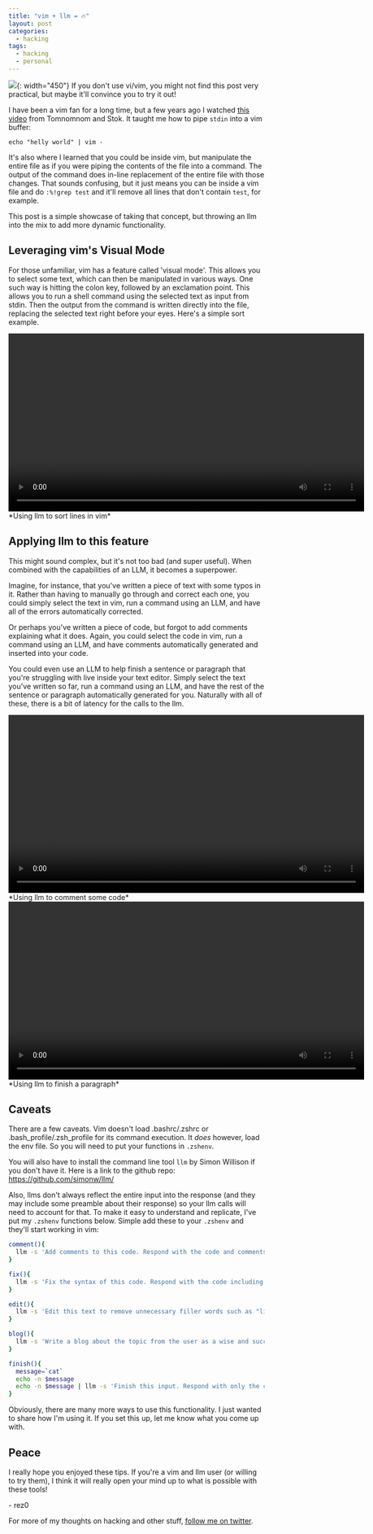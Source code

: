 ```yaml
---
title: "vim + llm = 🔥"
layout: post
categories:
  - hacking
tags:
  - hacking
  - personal
---
```


![](https://i.imgur.com/C6uGNdw.png){: width="450"}
If you don't use vi/vim, you might not find this post very practical, but maybe it'll convince you to try it out! 

I have been a vim fan for a long time, but a few years ago I watched [this video](https://www.youtube.com/watch?v=l8iXMgk2nnY) from Tomnomnom and Stok. It taught me how to pipe `stdin` into a vim buffer:
```
echo "helly world" | vim -
``` 

It's also where I learned that you could be inside vim, but manipulate the entire file as if you were piping the contents of the file into a command. The output of the command does in-line replacement of the entire file with those changes. That sounds confusing, but it just means you can be inside a vim file and do `:%!grep test` and it'll remove all lines that don't contain `test`, for example.

This post is a simple showcase of taking that concept, but throwing an llm into the mix to add more dynamic functionality.

## Leveraging vim's Visual Mode

For those unfamiliar, vim has a feature called 'visual mode'. This allows you to select some text, which can then be manipulated in various ways. One such way is hitting the colon key, followed by an exclamation point. This allows you to run a shell command using the selected text as input from stdin. Then the output from the command is written directly into the file, replacing the selected text right before your eyes. Here's a simple sort example.

<video width="700" controls>
  <source src="/assets/vimvisualexample.mov" type="video/mp4">
  Your browser does not support the video tag.
</video>
*Using llm to sort lines in vim*


## Applying llm to this feature

This might sound complex, but it's not too bad (and super useful). When combined with the capabilities of an LLM, it becomes a superpower.

Imagine, for instance, that you've written a piece of text with some typos in it. Rather than having to manually go through and correct each one, you could simply select the text in vim, run a command using an LLM, and have all of the errors automatically corrected.

Or perhaps you've written a piece of code, but forgot to add comments explaining what it does. Again, you could select the code in vim, run a command using an LLM, and have comments automatically generated and inserted into your code.

You could even use an LLM to help finish a sentence or paragraph that you're struggling with live inside your text editor. Simply select the text you've written so far, run a command using an LLM, and have the rest of the sentence or paragraph automatically generated for you. Naturally with all of these, there is a bit of latency for the calls to the llm.

<video width="700" controls>
    <source src="/assets/vimcomment.mov" type="video/mp4">
    Your browser does not support the video tag.
</video>
*Using llm to comment some code*

<video width="700" controls>
    <source src="/assets/vimfinish.mov" type="video/mp4">
    Your browser does not support the video tag.
</video>
*Using llm to finish a paragraph*

## Caveats

There are a few caveats. Vim doesn't load .bashrc/.zshrc or .bash_profile/.zsh_profile for its command execution. It _does_ however, load the env file. So you will need to put your functions in `.zshenv`. 

You will also have to install the command line tool `llm` by Simon Willison if you don't have it. Here is a link to the github repo: https://github.com/simonw/llm/

Also, llms don't always reflect the entire input into the response (and they may include some preamble about their response) so your llm calls will need to account for that. To make it easy to understand and replicate, I've put my `.zshenv` functions below. Simple add these to your `.zshenv` and they'll start working in vim:

```bash
comment(){
  llm -s 'Add comments to this code. Respond with the code and comments. Do not alter the functional aspect of the code, but still return it. Be sure and include the code in the response. Do not respond in a markdown code block. Just respond with the code and comments. Do not preamble or say anything before or after the code. for example: If the user sent "print(1)\nprint(2)", you would reply "# Prints 1\nprint(1)\n# Prints 2\nprint(2)"' - o temperature .2
}
```
```bash
fix(){
  llm -s 'Fix the syntax of this code. Respond with the code including any fixes. Do not alter the functional aspect of the code, but simply fix it and respond with all of it. Do not respond in a markdown code block. Just respond with the code. Do not preamble or say anything before or after the code. for example: If the user sent "print(1", you would simply reply "print(1)"' -o temperature .2
}
```
```bash
edit(){
  llm -s 'Edit this text to remove unnecessary filler words such as "like", "you know", and unimportant adverbs. Respond with the edited text only. Do not alter the speaking style or primary content.' -o temperature .1
}
```
```bash
blog(){
  llm -s 'Write a blog about the topic from the user as a wise and succinct writer such as Paul Graham or Tyler Cowen, but only use high school term paper vocabulary or lower.' -o temperature .4 -o presence_penalty .2 -m  gpt-4
}
```
```bash
finish(){
  message=`cat`
  echo -n $message
  echo -n $message | llm -s 'Finish this input. Respond with only the completion text. Do not respond with the input. Do not preamble or say anything before or after the completion. For example: If the user sent "The sky  is", you would simply reply " blue." If the input is code, write quality code that is syntactically correct. If the input is text, respond as a wise, succinct writer such as Paul Graham or Tyler Cowen, but only use high   school term paper vocabulary or lower.' -o temperature .4 -o presence_penalty .2 -m gpt-4
}
```

Obviously, there are many more ways to use this functionality. I just wanted to share how I'm using it. If you set this up, let me know what you come up with.

## Peace

I really hope you enjoyed these tips. If you're a vim and llm user (or willing to try them), I think it will really open your mind up to what is possible with these tools!

\- rez0

For more of my thoughts on hacking and other stuff, [follow me on twitter](https://twitter.com/rez0__). 

<meta name="twitter:card" content="summary_large_image" />
<meta name="twitter:site" content="@rez0__" />
<meta name="twitter:creator" content="@rez0__" />
<meta property="og:url" content="https://rez0.blog/personal/2023/09/18/vim-llm-hacks.html" />
<meta property="og:title" content="vim + llm = 🔥" />
<meta property="og:description" content="Using vim's visual mode with the llm tool for fun and profit" />
<meta property="og:image" content="https://i.imgur.com/C6uGNdw.png" />
